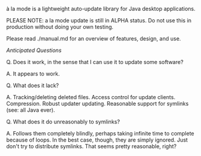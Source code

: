 à la mode is a lightweight auto-update library for Java desktop applications.

PLEASE NOTE: a la mode update is still in ALPHA status. Do not use this in production without doing your own testing.

Please read ./manual.md for an overview of features, design, and use.


_Anticipated Questions_

Q. Does it work, in the sense that I can use it to update some software?

A. It appears to work.


Q. What does it lack?

A. Tracking/deleting deleted files. Access control for update clients. Compression. Robust updater updating. Reasonable support for symlinks (see: all Java ever).


Q. What does it do unreasonably to symlinks?

A. Follows them completely blindly, perhaps taking infinite time to complete because of loops. In the best case, though, they are simply ignored. Just don't try to distribute symlinks. That seems pretty reasonable, right?

